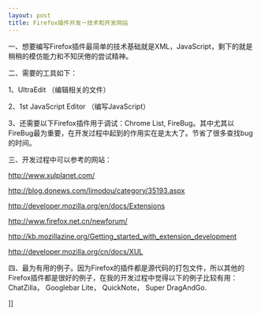 ```yaml
---
layout: post
title: Firefox插件开发－技术和开发网站
---
```

一、想要编写Firefox插件最简单的技术基础就是XML，JavaScript，剩下的就是稍稍的模仿能力和不知厌倦的尝试精神。

二、需要的工具如下：

1、UltraEdit （编辑相关的文件）

2、1st JavaScript Editor （编写JavaScript）

3、还需要以下Firefox插件用于调试：Chrome List, FireBug。其中尤其以FireBug最为重要，在开发过程中起到的作用实在是太大了。节省了很多查找bug的时间。

三、开发过程中可以参考的网站：

[<u>http://www.xulplanet.com/</u>](http://www.xulplanet.com/)

[<u>http://blog.donews.com/limodou/category/35193.aspx</u>](http://blog.donews.com/limodou/category/35193.aspx)

[<u>http://developer.mozilla.org/en/docs/Extensions</u>](http://developer.mozilla.org/en/docs/Extensions)

[<u>http://www.firefox.net.cn/newforum/</u>](http://www.firefox.net.cn/newforum/)

[<u>http://kb.mozillazine.org/Getting_started_with_extension_development</u>](http://kb.mozillazine.org/Getting_started_with_extension_development)

[<u>http://developer.mozilla.org/cn/docs/XUL</u>](http://developer.mozilla.org/cn/docs/XUL)

四、最为有用的例子。因为Firefox的插件都是源代码的打包文件，所以其他的Firefox插件都是很好的例子，在我的开发过程中觉得以下的例子比较有用：ChatZilla， Googlebar Lite， QuickNote， Super DragAndGo.

]]
